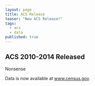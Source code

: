 ```yaml
---
layout: page
title: ACS Release
teaser: "New ACS Release!"
tags: 
  - acs
  - data
published: true
---
```




## ACS 2010-2014 Released

Nonsense

Data is now available at www.census.gov.
